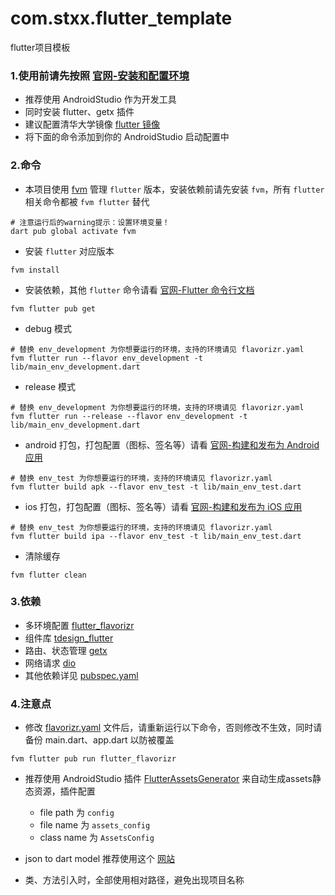 # com.stxx.flutter_template

flutter项目模板

### 1.使用前请先按照 [官网-安装和配置环境](https://docs.flutter.cn/get-started/install)

- 推荐使用 AndroidStudio 作为开发工具
- 同时安装 flutter、getx 插件
- 建议配置清华大学镜像 [flutter 镜像](https://docs.flutter.cn/community/china/)
- 将下面的命令添加到你的 AndroidStudio 启动配置中

### 2.命令

- 本项目使用 [fvm](https://fvm.app/) 管理 `flutter` 版本，安装依赖前请先安装 `fvm`，所有 `flutter` 相关命令都被 `fvm flutter` 替代
```shell
# 注意运行后的warning提示：设置环境变量！
dart pub global activate fvm
```

- 安装 `flutter` 对应版本
```shell
fvm install
```

- 安装依赖，其他 `flutter` 命令请看 [官网-Flutter 命令行文档](https://docs.flutter.cn/reference/flutter-cli)
```shell
fvm flutter pub get
```

- debug 模式
```shell
# 替换 env_development 为你想要运行的环境，支持的环境请见 flavorizr.yaml
fvm flutter run --flavor env_development -t lib/main_env_development.dart
```

- release 模式
```shell
# 替换 env_development 为你想要运行的环境，支持的环境请见 flavorizr.yaml
fvm flutter run --release --flavor env_development -t lib/main_env_development.dart
```

- android 打包，打包配置（图标、签名等）请看 [官网-构建和发布为 Android 应用](https://docs.flutter.cn/deployment/android)
```shell
# 替换 env_test 为你想要运行的环境，支持的环境请见 flavorizr.yaml
fvm flutter build apk --flavor env_test -t lib/main_env_test.dart
```

- ios 打包，打包配置（图标、签名等）请看 [官网-构建和发布为 iOS 应用](https://docs.flutter.cn/deployment/ios)
```shell
# 替换 env_test 为你想要运行的环境，支持的环境请见 flavorizr.yaml
fvm flutter build ipa --flavor env_test -t lib/main_env_test.dart
```

- 清除缓存
```shell
fvm flutter clean
```

### 3.依赖

- 多环境配置 [flutter_flavorizr](https://pub-web.flutter-io.cn/packages/flutter_flavorizr)
- 组件库 [tdesign_flutter](https://tdesign.tencent.com/flutter/)
- 路由、状态管理 [getx](https://github.com/jonataslaw/getx/blob/master/README.zh-cn.md)
- 网络请求 [dio](https://github.com/cfug/dio/blob/main/dio/README-ZH.md)
- 其他依赖详见 [pubspec.yaml](pubspec.yaml)

### 4.注意点

- 修改 [flavorizr.yaml](flavorizr.yaml) 文件后，请重新运行以下命令，否则修改不生效，同时请备份 main.dart、app.dart 以防被覆盖

```shell
fvm flutter pub run flutter_flavorizr
```

- 推荐使用 AndroidStudio 插件 [FlutterAssetsGenerator](https://juejin.cn/post/6898542896274735117)
  来自动生成assets静态资源，插件配置
    - file path 为 `config`
    - file name 为 `assets_config`
    - class name 为 `AssetsConfig`

- json to dart model 推荐使用这个 [网站](https://app.quicktype.io/)
- 类、方法引入时，全部使用相对路径，避免出现项目名称